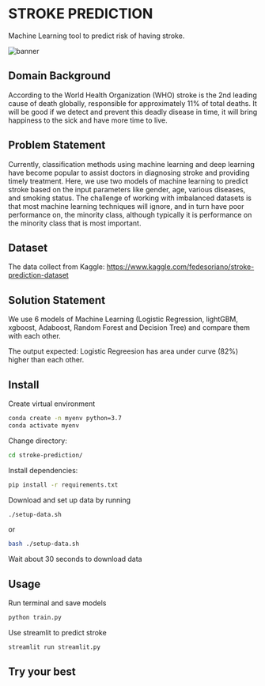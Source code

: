 # STROKE PREDICTION

Machine Learning tool to predict risk of having stroke.

![banner](https://storage.googleapis.com/kaggle-datasets-images/1120859/1882037/04da2fb7763e553bdf251d5adf6f88d9/dataset-cover.jpg?t=2021-01-26-19-57-05)

## Domain Background
According to the World Health Organization (WHO) stroke is the 2nd leading cause of death globally, responsible for approximately 11% of total deaths. It will be good if we detect and prevent this deadly disease in time, it will bring happiness to the sick and have more time to live.

## Problem Statement
Currently, classification methods using machine learning and deep learning have become popular to assist doctors in diagnosing stroke and providing timely treatment. Here, we use two models of machine learning to predict stroke based on the input parameters like gender, age, various diseases, and smoking status. The challenge of working with imbalanced datasets is that most machine learning techniques will ignore, and in turn have poor performance on, the minority class, although typically it is performance on the minority class that is most important.

## Dataset
The data collect from Kaggle: https://www.kaggle.com/fedesoriano/stroke-prediction-dataset

## Solution Statement
We use 6 models of Machine Learning (Logistic Regression, lightGBM, xgboost, Adaboost, Random Forest and Decision Tree) and compare them with each other. 

The output expected: Logistic Regreesion has area under curve (82%) higher than each other. 

## Install 
Create virtual environment
```bash
conda create -n myenv python=3.7
conda activate myenv
```

Change directory:
```bash
cd stroke-prediction/
```

Install dependencies:
```bash
pip install -r requirements.txt
```

Download and set up data by running
```bash
./setup-data.sh
```
or 
```bash
bash ./setup-data.sh
```
Wait about 30 seconds to download data

## Usage
Run terminal and save models
```bash
python train.py
```

Use streamlit to predict stroke
```bash
streamlit run streamlit.py
```

## Try your best


